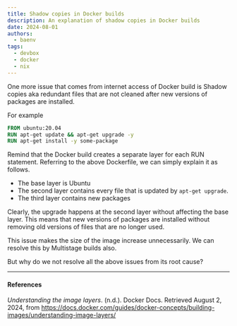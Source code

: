 ```yaml
---
title: Shadow copies in Docker builds
description: An explanation of shadow copies in Docker builds
date: 2024-08-01
authors:
  - baenv
tags:
  - devbox
  - docker
  - nix
---
```


One more issue that comes from internet access of Docker build is Shadow copies aka redundant files that are not cleaned after new versions of packages are installed.

For example

```Dockerfile
FROM ubuntu:20.04
RUN apt-get update && apt-get upgrade -y
RUN apt-get install -y some-package
```

Remind that the Docker build creates a separate layer for each RUN statement. Referring to the above Dockerfile, we can simply explain it as follows.

- The base layer is Ubuntu
- The second layer contains every file that is updated by `apt-get upgrade`.
- The third layer contains new packages

Clearly, the upgrade happens at the second layer without affecting the base layer. This means that new versions of packages are installed without removing old versions of files that are no longer used.

This issue makes the size of the image increase unnecessarily. We can resolve this by Multistage builds also.

But why do we not resolve all the above issues from its root cause?

---

#### References

_Understanding the image layers_. (n.d.). Docker Docs. Retrieved August 2, 2024, from https://docs.docker.com/guides/docker-concepts/building-images/understanding-image-layers/
